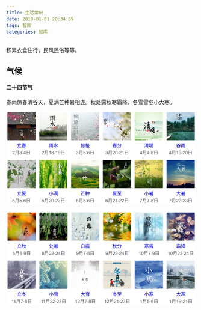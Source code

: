 ```yaml
---
title: 生活常识
date: 2019-01-01 20:34:59
tags: 智库
categories: 智库
---
```


积累衣食住行，民风民俗等等。

<!--more-->

## 气候

#### 二十四节气

春雨惊春清谷天，夏满芒种暑相连。秋处露秋寒霜降，冬雪雪冬小大寒。

<img src="生活常识/jieqi-12.png"></img>

<img src="生活常识/jieqi-24.png"></img>